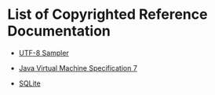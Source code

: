# List of Copyrighted Reference Documentation ############

*	[UTF-8 Sampler](http://www.columbia.edu/~fdc/utf8/)
*	[Java Virtual Machine Specification 7](http://docs.oracle.com/javase/specs/jvms/se7/jvms7.pdf)

*	[SQLite](http://www.sqlite.org/)

